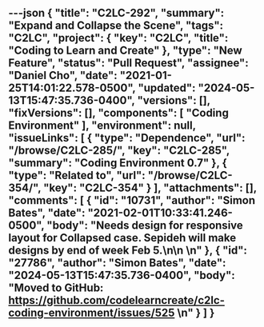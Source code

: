---json
{
  "title": "C2LC-292",
  "summary": "Expand and Collapse the Scene",
  "tags": "C2LC",
  "project": {
    "key": "C2LC",
    "title": "Coding to Learn and Create"
  },
  "type": "New Feature",
  "status": "Pull Request",
  "assignee": "Daniel Cho",
  "date": "2021-01-25T14:01:22.578-0500",
  "updated": "2024-05-13T15:47:35.736-0400",
  "versions": [],
  "fixVersions": [],
  "components": [
    "Coding Environment"
  ],
  "environment": null,
  "issueLinks": [
    {
      "type": "Dependence",
      "url": "/browse/C2LC-285/",
      "key": "C2LC-285",
      "summary": "Coding Environment 0.7"
    },
    {
      "type": "Related to",
      "url": "/browse/C2LC-354/",
      "key": "C2LC-354"
    }
  ],
  "attachments": [],
  "comments": [
    {
      "id": "10731",
      "author": "Simon Bates",
      "date": "2021-02-01T10:33:41.246-0500",
      "body": "Needs design for responsive layout for Collapsed case. Sepideh will make designs by end of week Feb 5.\n\n \n"
    },
    {
      "id": "27786",
      "author": "Simon Bates",
      "date": "2024-05-13T15:47:35.736-0400",
      "body": "Moved to GitHub: <https://github.com/codelearncreate/c2lc-coding-environment/issues/525>&#x20;\n"
    }
  ]
}
---

        